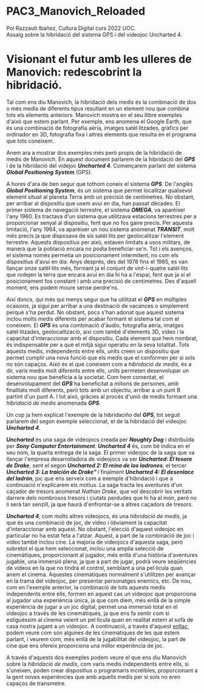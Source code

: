 # PAC3_Manovich_Reloaded
Pol Razzauti Ibañez, Cultura Digital curs 2022 UOC.  
Assaig sobre la hibridació del sistema GPS i del videojoc Uncharted 4.  
  
# Visionant el futur amb les ulleres de Manovich: redescobrint la hibridació.  
  
Tal com ens diu Manovich, la hibridació dels medis és la combinació de dos o més medis de diferents tipus resultant en un element nou que combina tots els elements anteriors. Manovich mostra en el seu llibre exemples d'això que estem parlant. Per exemple, ens anomena el Google Earth, que és una combinació de fotografia aèria, imatges satèl·litzades, gràfics per ordinador en 3D, fotografia fixa i altres elements que resulta en el programa que tots coneixem.  

Anem ara a mostrar dos exemples més però propis de la hibridació de medis de Manovich. En aquest document parlarem de la hibridació del ***GPS*** i de la hibridació del videjoc ***Uncharted 4***. Començarem parlant del sistema ***Global Positioning System*** (GPS).

A hores d'ara de ben segur que tothom coneix el sistema ***GPS***. De l'anglès ***Global Positioning System***, és un sistema que permet localitzar qualsevol element situat al planeta Terra amb un precisió de centímetres. No obstant, per arribar al dispositiu que usem avui en dia, han passat dècades. El primer sistema de navegació terrestre, el sistema ***OMEGA***, va aparèixer l'any 1960. Es tractava d'un sistema que utilitzava estacions terrestres per a proporcionar senyal al dispositiu, fent que no fos gaire precís. Per aquesta limitació, l'any 1964, va aparèixer un nou sistema anomenat ***TRANSIT***, molt més precís ja que disposava de sis satèl·lits per geolocalitzar l'element terrestre. Aquests dispositius per això, estaven limitats a usos militars, de manera que la població encara no podia beneficiar-se'n. Tot i els avenços, el sistema només permetia un posicionament intermitent, no com els dispositius d'avui en dia. Anys després, des del 1978 fins el 1985, es van llançar onze satèl·lits més, formant ja el conjunt de vint-i-quatre satèl·lits que rodejen la terra que encara avui en dia hi ha a l'espai, fent que ja sí el posicionament fos constant i amb una precisió de centímetres. Des d'aquell moment, ens podem moure sense perdre'ns. 

Així doncs, qui més qui menys segur que ha utilitzat el ***GPS*** en múltiples ocasions, ja sigui per arribar a una destinació de vacances o simplement perquè s'ha perdut. No obstant, pocs s'han adonat que aquest sistema inclou molts medis diferents per acabar formant el sistema tal com el coneixem. El ***GPS*** és una combinació d'àudio, fotografia aèria, imatges satel·litzades, geolocalització, així com també d'elements 3D, vídeo i la capacitat d'interaccionar amb el dispositiu. Cada element que hem nombrat, és indispensable per a què el mitjà sigui operatiu en la seva totalitat. Tots aquests medis, independents entre ells, units creen un dispositiu que permet cumplir una nova funció que els medis que el conformen per si sols no són capaços. Aixó és el que coneixem com a *hibridació de medis*, és a dir, varis medis molt diferents entre ells, units permeten desenvolupar un sistema nou que beneficia a la societat. Com hem comentat, el desenvolupament del ***GPS*** ha beneficitat a milions de persones, amb finalitats molt diferents, però tots amb un objectiu, arribar a un punt B partint d'un punt A. I tot aixó, gràcies al procés d'unió de medis formant una *hibridació de medis* anomenada ***GPS***.

Un cop ja hem explicat l'exemple de la hibridaciño del ***GPS***, tot seguit parlarem del segon exemple seleccionat, el de la hibridació del videojoc ***Uncharted 4***.

***Uncharted*** és una saga de videojocs creada per ***Naughty Dog*** i distribuïda per ***Sony Computer Entertainment***. ***Uncharted 4*** és, com bé indica en el seu nom, la quarta entrega de la saga. El primer videojoc de la saga que va llançar l'empresa desarrolladora de videojocs va ser ***Uncharted: El tesoro de Drake***, sent el segon ***Uncharted 2: El reino de los ladrones***, el tercer ***Uncharted 3: La traición de Drake"*** i finalment ***Uncharted 4: El desenlace del ladrón***, joc que ens serveix com a exemple d'hibridació i que a continuació n'explicarem els motius. La saga tracta les aventures d'un caçador de tresors anomenat *Nathan Drake*, que vol descobrir les veritats darrere dels nombrosos tresors i ciutats perdudes que hi ha al món, però no li serà tan senzill, ja que haurà d'enfrontar-se a altres caçadors de tresors.

***Uncharted 4***, com molts altres videojocs, és una *hibridació de medis*, ja que és una combinació de joc, de vídeo i òbviament la capacitat d'interaccionar amb aquest. No obstant, l'elecció d'aquest videojoc en particular no ha estat feta a l'atzar. Aquest, a part de la combinació de joc i vídeo també inclou cine. La majoria de videojocs d'aquesta saga, però sobretot el que hem seleccionat, inclou una amplia selecció de cinemàtiques, proporcionant al jugador, més enllà d'una història d'aventures jugable, una immersió plena, ja que a part de jugar, podrà veure seqüències de vídeos en la que no tindrà el control, semblant a una pel·lícula quan anem el cinema. Aquestes cinemàtiques normalment s'utilitzen per avançar en la trama del videojoc, per presentar personatges enemics, etc. De nou, com en l'exemple anterior, la combinació de tots aquests medis independents entre ells, formen en aquest cas un videojoc que proporciona al jugador una experiència única, ja que com diem, més enllà de la simple experiència de jugar a un joc digital, permet una immersió total en el videojoc a través de les cinemàtiques, ja que ens fa sentir com si estiguéssim al cinema veient un pel·lícula quan en realitat estem al sofà de casa nostra jugant a un videojoc. A continuació, a través d'aquest [enllaç](https://www.youtube.com/watch?v=34GJ9ZMAKqA&ab_channel=PlayStationEspa%C3%B1a), podem veure com són algunes de les cinemàtiques de les que estem parlant, i veurem com, més enllà de la jugabilitat del videojoc, la part de cine que ens ofereix proporciona una millor experiència de joc.

A través d'aquests dos exemples podem veure el que ens diu Manovich sobre la *hibridació de medis*, com varis medis independents entre ells, si s'uneixen, poden crear dispositius o programaris increïbles, proporcionant a la gent noves experiències que amb aquells medis per si sols no eren capaços de transmetre.

